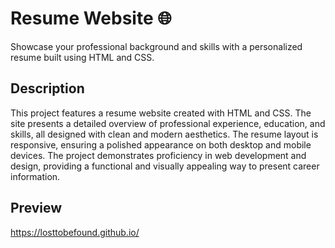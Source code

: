 # Resume Website 🌐

Showcase your professional background and skills with a personalized resume built using HTML and CSS.

## Description

This project features a resume website created with HTML and CSS. The site presents a detailed overview of professional experience, education, and skills, all designed with clean and modern aesthetics. The resume layout is responsive, ensuring a polished appearance on both desktop and mobile devices. The project demonstrates proficiency in web development and design, providing a functional and visually appealing way to present career information.

## Preview

https://losttobefound.github.io/
